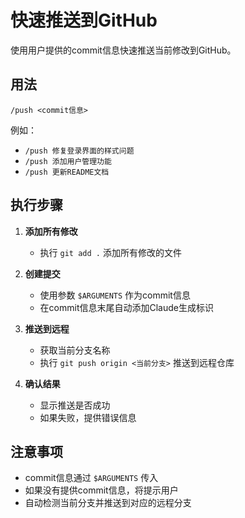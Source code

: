# 快速推送到GitHub

使用用户提供的commit信息快速推送当前修改到GitHub。

## 用法
```
/push <commit信息>
```

例如：
- `/push 修复登录界面的样式问题`
- `/push 添加用户管理功能`
- `/push 更新README文档`

## 执行步骤

1. **添加所有修改**
   - 执行 `git add .` 添加所有修改的文件

2. **创建提交**
   - 使用参数 `$ARGUMENTS` 作为commit信息
   - 在commit信息末尾自动添加Claude生成标识

3. **推送到远程**
   - 获取当前分支名称
   - 执行 `git push origin <当前分支>` 推送到远程仓库

4. **确认结果**
   - 显示推送是否成功
   - 如果失败，提供错误信息

## 注意事项

- commit信息通过 `$ARGUMENTS` 传入
- 如果没有提供commit信息，将提示用户
- 自动检测当前分支并推送到对应的远程分支